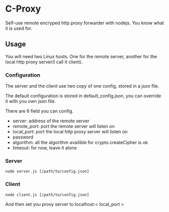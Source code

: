 # C-Proxy
Self-use remote encryped http proxy forwarder with nodejs. You know what it is 
used for.

## Usage
You will need two Linux hosts. One for the remote server, another for the 
local http proxy server(I call it client).

### Configuration
The server and the client use two copy of one config, stored in a json file.

The default configuration is stored in default_config.json, you can override it
with you own json file.

There are 6 field you can config.

 * server: address of the remote server
 * remote_port: port the remote server will listen on
 * local_port: port the local http proxy server will listen on
 * password
 * algorithm: all the algorithm availible for crypto.createCipher is ok
 * timeout: for now, leave it alone

### Server
```
node server.js [/path/to/config.json]
```

### Client
```
node client.js [/path/to/config.json]
```

And then set you proxy server to localhost:< local_port >
